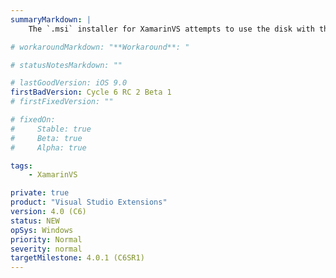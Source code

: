 ```yaml
---
summaryMarkdown: |
    The `.msi` installer for XamarinVS attempts to use the disk with the most free space for temporary storage. This can cause various errors such as "Could not set file security for file ... Verify that you have sufficient privileges to modify the security permissions for this file."

# workaroundMarkdown: "**Workaround**: "

# statusNotesMarkdown: ""

# lastGoodVersion: iOS 9.0
firstBadVersion: Cycle 6 RC 2 Beta 1
# firstFixedVersion: ""

# fixedOn:
#     Stable: true
#     Beta: true
#     Alpha: true

tags:
    - XamarinVS

private: true
product: "Visual Studio Extensions"
version: 4.0 (C6)
status: NEW
opSys: Windows
priority: Normal
severity: normal
targetMilestone: 4.0.1 (C6SR1)
---
```

